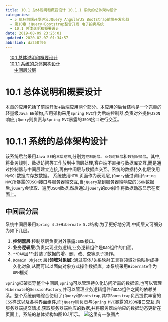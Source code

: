 ```yaml
---
title: 10.1 总体说明和概要设计 10.1.1 系统的总体架构设计
categories: 
  - 5 疯狂前端开发讲义JQuery AngularJS Bootstrap前端开发实战
  - 第10章 jQuery+Bootstrap整合开发 电子拍卖系统
  - 10.1 总体说明和概要设计
date: 2019-08-09 23:25:01
updated: 2020-02-07 01:34:57
abbrlink: da258f96
---
```

<div id='my_toc'><a href="/JavaReadingNotes/da258f96/#10-1-总体说明和概要设计" class="header_1">10.1 总体说明和概要设计</a>&nbsp;<br><a href="/JavaReadingNotes/da258f96/#10-1-1-系统的总体架构设计" class="header_1">10.1.1 系统的总体架构设计</a>&nbsp;<br><a href="/JavaReadingNotes/da258f96/#中间层分层" class="header_2">中间层分层</a>&nbsp;<br></div>
<style>.header_1{margin-left: 1em;}.header_2{margin-left: 2em;}.header_3{margin-left: 3em;}.header_4{margin-left: 4em;}.header_5{margin-left: 5em;}.header_6{margin-left: 6em;}</style>
<!--more-->
<script>if (navigator.platform.search('arm')==-1){document.getElementById('my_toc').style.display = 'none';}var e,p = document.getElementsByTagName('p');while (p.length>0) {e = p[0];e.parentElement.removeChild(e);}</script>

<!--end-->
# 10.1 总体说明和概要设计 #
本章的应用包括了前端开发+后端应用两个部分。本应用的后台结构是一个完善的轻量级`Java EE`架构,应用架构采用`Spring MVC`作为后端控制器,负责对外提供`JSON`响应,`jQuery`则负责与`Spring MVC`暴露的`JSON`接口进行交互。
# 10.1.1 系统的总体架构设计 #
该系统后台采用`Java EE`的`三层结构`,分别为`控制器层`、`业务逻辑层`和`数据服务层`。其中,将业务规则、数据访问等工作放到中间层处理,客户端不直接与数据库交互,而是通过控制器与中间层建立连接,再由中间层与数据库交互。系统的数据持久化层使用`MySQL`数据库存放数据。
系统使用`HTML`页面作为表现层,`jQuery`通过调用`Spring MVC`所暴露的`JSON`接口与服务器端交互,当`jQuery`拿到服务器端响应的`JSON`数据后,`jQuery`会读取、遍历`JSON`数据,然后通过`jQuery`的`DOM`操作将数据动态显示在页面上。

## 中间层分层 ##
系统中间层采用`Spring 4.3+Hibernate 5.2`结构,为了更好地分离,中间层又可细分为如下几层。
1. **控制器层**:控制器层负责对外暴露`JSON`接口。
2. **业务逻辑层**:负责实现业务逻辑,业务逻辑组件是`DAO`组件的门面。
3. `**DAO`层**:封装了数据的增、删、改、查等原子操作。
4. `Domain Object` 层(**领域对象层**):通过实体/关系映射工具将领域对象映射成持久化对象,从而可以以面向对象方式操作数据库。本系统采用`Hibernate`作为`ORM`框架

`Spring`框架贯穿整个中间层,`Spring`可以管理持久化访问所需的数据源,也可以管理`Hibernate`的`SessionFactory`,并可以管理业务逻辑组件和`DAO`组件之间的依赖关系。整个系统前端综合使用了`jQuery`和`Bootstrap`,其中`Bootstrap`负责提供丰富的`CSS`样式以及各种界面组件,而`jQuery`则负责与`Spring MVC`暴露的`JSON`接口交互,向服务器端提交请求,获取服务器端响应的数据,并将服务器端响应的数据动态更新在页面上。系统的总体架构如图10.1所示。
![这里有一张图片](https://image-1257720033.cos.ap-shanghai.myqcloud.com/blog/readbooknote/FengKuangQianDuanKaiFaJiangYi/chapter10/1.png)



